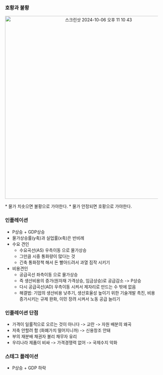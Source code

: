 ### 호황과 불황

<p align="center">
  <img width="600" alt="스크린샷 2024-10-06 오후 11 10 43" src="https://github.com/user-attachments/assets/ab7025a5-043f-48a3-a034-2e1edbd6dfb2">
</p>
* 물가 치솟으면 불황으로 가야한다.
* 물가 안정되면 호황으로 가야한다.



### 인플레이션

* P상승 + GDP상승
* 물가상승률(y축)과 실업률(x축)은 반비례
* 수요 견인
  * 수요곡선(AS) 우측이동 으로 물가상승
  * 그만큼 시중 통화량이 많다는 것
  * 긴축 통화정책 해서 돈 빨아드려서 과열 짐작 시키기
* 비용견인
  * 공급곡선 좌측이동 으로 물가상승
  * 즉 생산비용의 증가(원자재 가격상승, 임금상승)로 공급감소 -> P상승
  * 다시 공급곡선(AD) 우측이동 시켜서 제자리로 만드는 수 밖에 없음
  * 해결법: 기업의 생산비용 낮추기, 생산효율성 높이기 위한 기술개발 촉진, 비용증가시키는 규제 완화, 이민 장려 시켜서 노동 공급 늘리기

### 인플레이션 단점
* 가격이 일률적으로 오르는 것이 아니다 -> 교란 -> 자원 배분의 왜곡
* 저축 안할려 함 (화폐가치 떨어지니까) -> 신용창조 안돼
* 부의 재분배 채권자 불리 채무자 유리
* 우리나라 제품이 비싸 -> 가격경쟁력 없어 -> 국제수지 악화

### 스테그 플레이션
* P상승 + GDP 하락
